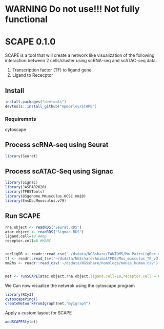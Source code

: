 # WARNING Do not use!!! Not fully functional

# SCAPE 0.1.0

SCAPE is a tool that will create a network like visualization of the
following interaction between 2 cells/cluster using scRNA-seq and
scATAC-seq data.

1.  Transcription factor (TF) to ligand gene
2.  Ligand to Rececptor

## Install

``` r
install.packages("devtools")
devtools::install_github("mpmorley/SCAPE")
```

### Requiremnts

cytoscape

## Process scRNA-seq using Seurat

``` r
library(Seurat)
```

## Process scATAC-Seq using Signac

``` r
library(Signac)
library(JASPAR2020)
library(TFBSTools)
library(BSgenome.Mmusculus.UCSC.mm10)
library(EnsDb.Mmusculus.v79)
```

## Run SCAPE

``` r
rna.object <- readRDS("Seurat.RDS")
atac.object <- readRDS("Signac.RDS")
ligand.cell=10 #Amp
receptor.cell=8 #MANC


recligDB <- readr::read_csv('~/dsdata/NGSshare/FANTOM5/Mm_PairsLigRec.csv')
tf <- readr::read_tsv('~/dsdata/NGSshare/AnimalTFDB/Mus_musculus_TF_v3.txt')
mm2hs <- readr::read_csv('~/dsdata/NGSshare/homologs/mouse_human.csv')


net <- runSCAPE(atac.object,rna.object,ligand.cell=10,receptor.cell = 8)
```

We Can now visualize the netwrok using the cytoscape program

``` r
library(RCy3)
cytoscapePing()
createNetworkFromIgraph(net,"myIgraph")
```

Apply a custom layout for SCAPE

``` r
addSCAPEStyle()
```
